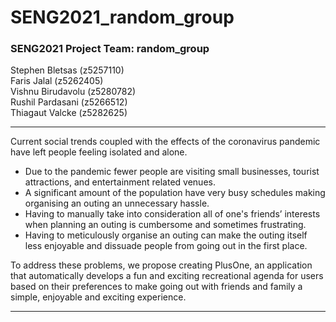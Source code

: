 # SENG2021_random_group

### SENG2021 Project Team: random_group 

Stephen Bletsas (z5257110)  
Faris Jalal (z5262405)  
Vishnu Birudavolu (z5280782)  
Rushil Pardasani (z5266512)  
Thiagaut Valcke (z5282625)  

***

Current social trends coupled with the effects of the coronavirus pandemic have left people feeling isolated and alone.

  * Due to the pandemic fewer people are visiting small businesses, tourist attractions, and entertainment related venues. 
  * A significant amount of the population have very busy schedules making organising an outing an unnecessary hassle.
  * Having to manually take into consideration all of one's friends’ interests when planning an outing is cumbersome and sometimes frustrating.
  * Having to meticulously organise an outing can make the outing itself less enjoyable and dissuade people from going out in the first place.



To address these problems, we propose creating PlusOne, an application that automatically develops a fun and exciting recreational agenda for users based on their preferences to make going out with friends and family a simple, enjoyable and exciting experience. 
***
